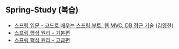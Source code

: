 ## Spring-Study (복습)  

  - [스프링 입문 - 코드로 배우는 스프링 부트, 웹 MVC, DB 접근 기술](https://github.com/unie2/Spring-Study/tree/main/%EC%8A%A4%ED%94%84%EB%A7%81%20%EC%9E%85%EB%AC%B8%20-%20%EC%8A%A4%ED%94%84%EB%A7%81%20%EB%B6%80%ED%8A%B8%2C%20%EC%9B%B9%20MVC%2C%20DB%20%EC%A0%91%EA%B7%BC%20%EA%B8%B0%EC%88%A0) ([김영한](https://www.inflearn.com/course/%EC%8A%A4%ED%94%84%EB%A7%81-%EC%9E%85%EB%AC%B8-%EC%8A%A4%ED%94%84%EB%A7%81%EB%B6%80%ED%8A%B8/))
  - [스프링 핵심 원리 - 기본편](https://github.com/unie2/Spring-Study/tree/main/%EC%8A%A4%ED%94%84%EB%A7%81%20%ED%95%B5%EC%8B%AC%20%EC%9B%90%EB%A6%AC%20-%20%EA%B8%B0%EB%B3%B8%ED%8E%B8)
  - [스프링 핵심 원리 - 고급편](https://github.com/unie2/Spring-Study/tree/main/%EC%8A%A4%ED%94%84%EB%A7%81%20%ED%95%B5%EC%8B%AC%20%EC%9B%90%EB%A6%AC%20-%20%EA%B3%A0%EA%B8%89%ED%8E%B8)
